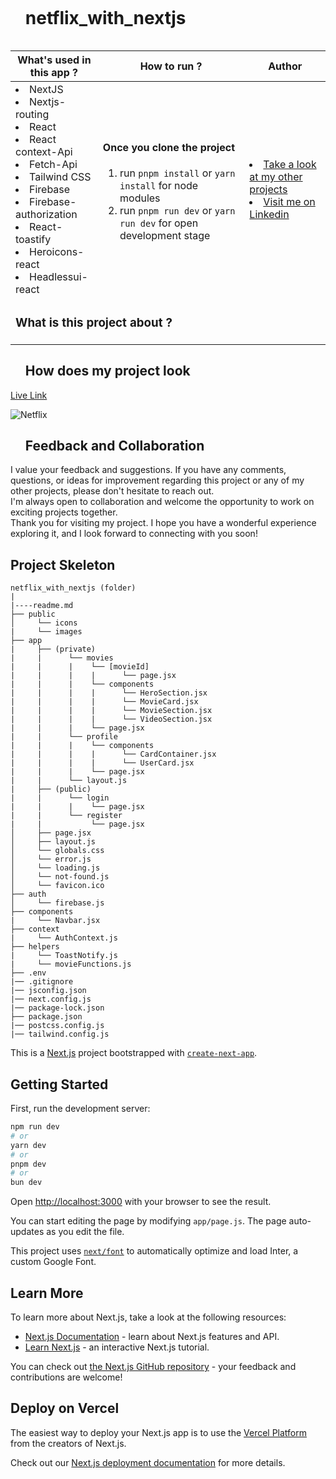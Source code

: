 <div id="user-content-toc">
  <ul align="left">
    <summary><h1 style="display: inline-block">netflix_with_nextjs</h1></summary>
  </ul>
</div>

<table>
   <thead>
        <tr>
            <th>What's used in this app ?</th>
            <th>How to run ?</th>
            <th>Author</th>
        </tr>
    </thead>
  <tbody>
  <tr>
    <td> 
      <li> NextJS  
      <li> Nextjs-routing
      <li> React 
      <li> React context-Api 
      <li> Fetch-Api
      <li> Tailwind CSS
      <li> Firebase
      <li> Firebase-authorization 
      <li> React-toastify  
      <li> Heroicons-react 
      <li> Headlessui-react
    </td>
    <td>  <h4>Once you clone the project</h4>  
      
 1) run  `pnpm install`  or `yarn install` for node modules
 2) run `pnpm run dev` or `yarn run dev` for open development stage
   </td>
    <td> <li> <a href="https://github.com/kaplanh" target="_blank">Take a look at my other projects</a> <li> <a href="https://www.linkedin.com/in/kaplan-h/" target="_blank">Visit me on Linkedin</a> 
  </tr>
  <tr>
    <td colspan="3"><h3>What is this project about ?</h3> 
<p>

</p>
    </td>
  </tr>
      </tbody>
</table>

<div id="user-content-toc">
  <ul align="left">
    <summary><h2>How does my project look</h2></summary>
  </ul>
</div>

[Live Link](https://netflix-with-nextjs.vercel.app/movies)

![Netflix]('/images/netflix-nextjs.gif')

<div id="user-content-toc">
  <ul align="left">
    <summary><h2>Feedback and Collaboration</h2></summary>
  </ul>
</div>
I value your feedback and suggestions. If you have any comments, questions, or ideas for improvement regarding this project or any of my other projects, please don't hesitate to reach out.<br>
I'm always open to collaboration and welcome the opportunity to work on exciting projects together.<br>
Thank you for visiting my project. I hope you have a wonderful experience exploring it, and I look forward to connecting with you soon!

## Project Skeleton

```
netflix_with_nextjs (folder)
|
|----readme.md
├── public
│     └── icons
|     └── images
├── app
|     ├── (private)
|     |      └── movies
|     |      |    └── [movieId]
|     |      |    |      └── page.jsx
|     |      |    └── components
|     |      |    |      └── HeroSection.jsx
|     |      |    |      └── MovieCard.jsx
|     |      |    |      └── MovieSection.jsx
|     |      |    |      └── VideoSection.jsx
|     |      |    └── page.jsx
|     |      └── profile
|     |      |    └── components
|     |      |    |      └── CardContainer.jsx
|     |      |    |      └── UserCard.jsx
|     |      |    └── page.jsx
|     |      └── layout.js
|     ├── (public)
|     |      └── login
|     |      |    └── page.jsx
|     |      └── register
|     |           └── page.jsx
│     ├── page.jsx
│     ├── layout.js
│     └── globals.css
│     └── error.js
│     └── loading.js
│     └── not-found.js
│     └── favicon.ico
├── auth
│     └── firebase.js
├── components
|     └── Navbar.jsx
├── context
|     └── AuthContext.js
├── helpers
|     └── ToastNotify.js
|     └── movieFunctions.js
├── .env
|── .gitignore
|── jsconfig.json
|── next.config.js
|── package-lock.json
├── package.json
|── postcss.config.js
|── tailwind.config.js
```

This is a [Next.js](https://nextjs.org/) project bootstrapped with [`create-next-app`](https://github.com/vercel/next.js/tree/canary/packages/create-next-app).

## Getting Started

First, run the development server:

```bash
npm run dev
# or
yarn dev
# or
pnpm dev
# or
bun dev
```

Open [http://localhost:3000](http://localhost:3000) with your browser to see the result.

You can start editing the page by modifying `app/page.js`. The page auto-updates as you edit the file.

This project uses [`next/font`](https://nextjs.org/docs/basic-features/font-optimization) to automatically optimize and load Inter, a custom Google Font.

## Learn More

To learn more about Next.js, take a look at the following resources:

-   [Next.js Documentation](https://nextjs.org/docs) - learn about Next.js features and API.
-   [Learn Next.js](https://nextjs.org/learn) - an interactive Next.js tutorial.

You can check out [the Next.js GitHub repository](https://github.com/vercel/next.js/) - your feedback and contributions are welcome!

## Deploy on Vercel

The easiest way to deploy your Next.js app is to use the [Vercel Platform](https://vercel.com/new?utm_medium=default-template&filter=next.js&utm_source=create-next-app&utm_campaign=create-next-app-readme) from the creators of Next.js.

Check out our [Next.js deployment documentation](https://nextjs.org/docs/deployment) for more details.
